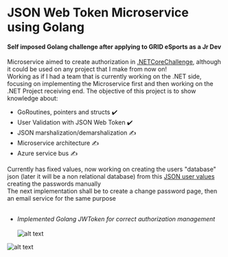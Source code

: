 # JSON Web Token Microservice using Golang
#### Self imposed Golang challenge after applying to GRID eSports as a Jr Dev<br>
Microservice aimed to create authorization in [.NETCoreChallenge](https://github.com/SebastianRaiquenParisi/.NETCoreChallenge), although it could be used on any project that I make from now on!<br>
Working as if I had a team that is currently working on the .NET side, focusing on implementing the Microservice first and then working on the .NET Project receiving end.
The objective of this project is to show knowledge about:<br>
* GoRoutines, pointers and structs :heavy_check_mark:
* User Validation with JSON Web Token :heavy_check_mark:
* JSON marshalization/demarshalization :writing_hand:
* Microservice architecture :writing_hand:
* Azure service bus :writing_hand:

Currently has fixed values, now working on creating the users "database" json (later it will be a non relational database) from this [JSON user values](https://reqres.in/api/users) creating the passwords manually<br>
The next implementation shall be to create a change password page, then an email service for the same purpose<br><br>
* *Implemented Golang JWToken for correct authorization management*<br><br>
![alt text](https://github.com/SebastianRaiquenParisi/JWT-Golang-Microservice/blob/main/documentation-images/JWT-pm-login.png?raw=true)

![alt text](https://github.com/SebastianRaiquenParisi/JWT-Golang-Microservice/blob/main/documentation-images/JWT-pm-validate.png?raw=true)





